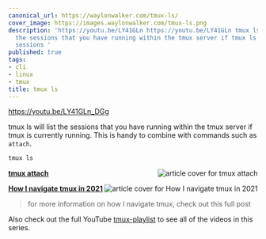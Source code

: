 ```yaml
---
canonical_url: https://waylonwalker.com/tmux-ls/
cover_image: https://images.waylonwalker.com/tmux-ls.png
description: 'https://youtu.be/LY41GLn https://youtu.be/LY41GLn tmux ls will list
  the sessions that you have running within the tmux server if tmux ls will list the
  sessions '
published: true
tags:
- cli
- linux
- tmux
title: tmux ls
---
```


https://youtu.be/LY41GLn_DGg

tmux ls will list the sessions that you have running within the tmux server if tmux is currently running.  This is handy to combine with commands such as `attach`.

``` bash
tmux ls
```

  <div class="onelinelink-wrapper">
      <a class="onelinelink" href="https://waylonwalker.com/tmux-attach/">
          <img style="float: right;" align='right' src="https://images.waylonwalker.com/tmux-attach-og_250x140.png" alt="article cover for 
 tmux attach
"/>
          <p><strong>
 tmux attach
</strong></p>
      </a>
  </div>



  <div class="onelinelink-wrapper">
      <a class="onelinelink" href="https://waylonwalker.com/tmux-nav-2021/">
          <img style="float: right;" align='right' src="https://images.waylonwalker.com/tmux-nav-2021-og_250x140.png" alt="article cover for 
 How I navigate tmux in 2021
"/>
          <p><strong>
 How I navigate tmux in 2021
</strong></p>
      </a>
  </div>


> for more information on how I navigate tmux, check out this full post


Also check out the full YouTube [tmux-playlist](https://www.youtube.com/playlist?list=PLTRNG6WIHETB4reAxbWza3CZeP9KL6Bkr) to see all of the videos in this series.